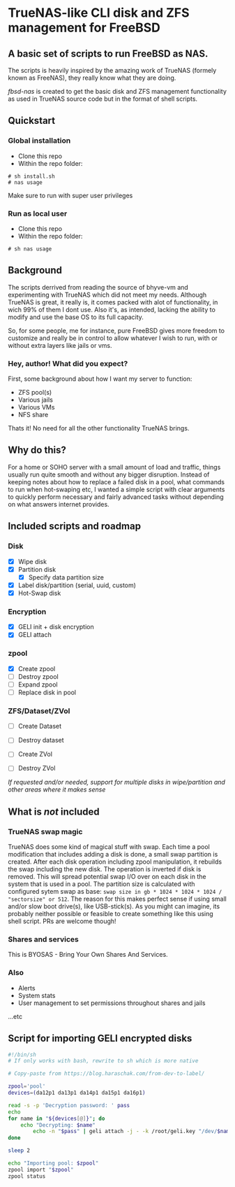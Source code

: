 # TrueNAS-like CLI disk and ZFS management for FreeBSD
## A basic set of scripts to run FreeBSD as NAS.

The scripts is heavily inspired by the amazing work of TrueNAS (formely known as FreeNAS), they really know what they are doing.

_fbsd-nas_ is created to get the basic disk and ZFS management functionality as used in TrueNAS source code but in the format of shell scripts. 

## Quickstart
### Global installation 
- Clone this repo
- Within the repo folder:
```
# sh install.sh
# nas usage
```
Make sure to run with super user privileges 

### Run as local user
- Clone this repo
- Within the repo folder:
```
# sh nas usage
```


## Background
The scripts derrived from reading the source of bhyve-vm and experimenting with TrueNAS which did not meet my needs. Although TrueNAS is great, it really is, it comes packed with alot of functionality, in wich 99% of them I dont use. Also it's, as intended, lacking the ability to modify and use the base OS to its full capacity.

So, for some people, me for instance, pure FreeBSD gives more freedom to customize and really be in control to allow whatever I wish to run, with or without extra layers like jails or vms.

### Hey, author! What did you expect?
First, some background about how I want my server to function:
* ZFS pool(s)
* Various jails
* Various VMs
* NFS share

Thats it! No need for all the other functionality TrueNAS brings.

## Why do this?
For a home or SOHO server with a small amount of load and traffic, things usually run quite smooth and without any bigger disruption. Instead of keeping notes about how to replace a failed disk in a pool, what commands to run when hot-swaping etc, I wanted a simple script with clear arguments to quickly perform necessary and fairly advanced tasks without depending on what answers internet provides.


## Included scripts and roadmap
### Disk
  * [x] Wipe disk
  * [x] Partition disk
    * [x] Specify data partition size
  * [x] Label disk/partition (serial, uuid, custom)
  * [x] Hot-Swap disk
### Encryption
  * [x] GELI init + disk encryption
  * [x] GELI attach
### zpool
  * [x] Create zpool
  * [ ] Destroy zpool
  * [ ] Expand zpool
  * [ ] Replace disk in pool
### ZFS/Dataset/ZVol
  * [ ] Create Dataset
  * [ ] Destroy dataset
  * [ ] Create ZVol
  * [ ] Destroy ZVol


_If requested and/or needed, support for multiple disks in wipe/partition and other areas where it makes sense_

## What is _not_ included
### TrueNAS swap magic
TrueNAS does some kind of magical stuff with swap. Each time a pool modification that includes adding a disk is done, a small swap partition is created. After each disk operation including zpool manipulation, it rebuilds the swap including the new disk. The operation is inverted if disk is removed. This will spread potential swap I/O over on each disk in the system that is used in a pool. The partition size is calculated with configured sytem swap as base: `swap size in gb * 1024 * 1024 * 1024 / "sectorsize" or 512`. The reason for this makes perfect sense if using small and/or slow boot drive(s), like USB-stick(s). As you might can imagine, its probably neither possible or feasible to create something like this using shell script. PRs are welcome though!

### Shares and services
This is BYOSAS - Bring Your Own Shares And Services.

### Also
- Alerts
- System stats
- User management to set permissions throughout shares and jails

...etc


## Script for importing GELI encrypted disks

```bash
#!/bin/sh
# If only works with bash, rewrite to sh which is more native

# Copy-paste from https://blog.haraschak.com/from-dev-to-label/

zpool='pool'
devices=(da12p1 da13p1 da14p1 da15p1 da16p1)

read -s -p 'Decryption password: ' pass
echo
for name in "${devices[@]}"; do
    echo "Decrypting: $name"
		echo -n "$pass" | geli attach -j - -k /root/geli.key "/dev/$name" || exit 1
done

sleep 2

echo "Importing pool: $zpool"
zpool import "$zpool"
zpool status
```
